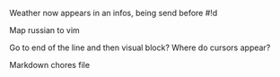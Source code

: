﻿Weather now appears in an infos, being send before #!d

Map russian to vim

Go to end of the line and then visual block? Where do cursors appear?

Markdown chores file
